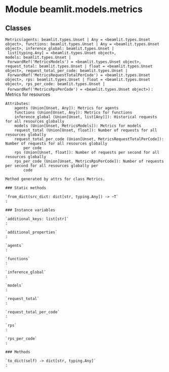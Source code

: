 Module beamlit.models.metrics
=============================

Classes
-------

`Metrics(agents: beamlit.types.Unset | Any = <beamlit.types.Unset object>, functions: beamlit.types.Unset | Any = <beamlit.types.Unset object>, inference_global: beamlit.types.Unset | list[typing.Any] = <beamlit.types.Unset object>, models: beamlit.types.Unset | ForwardRef('MetricsModels') = <beamlit.types.Unset object>, request_total: beamlit.types.Unset | float = <beamlit.types.Unset object>, request_total_per_code: beamlit.types.Unset | ForwardRef('MetricsRequestTotalPerCode') = <beamlit.types.Unset object>, rps: beamlit.types.Unset | float = <beamlit.types.Unset object>, rps_per_code: beamlit.types.Unset | ForwardRef('MetricsRpsPerCode') = <beamlit.types.Unset object>)`
:   Metrics for resources
    
    Attributes:
        agents (Union[Unset, Any]): Metrics for agents
        functions (Union[Unset, Any]): Metrics for functions
        inference_global (Union[Unset, list[Any]]): Historical requests for all resources globally
        models (Union[Unset, MetricsModels]): Metrics for models
        request_total (Union[Unset, float]): Number of requests for all resources globally
        request_total_per_code (Union[Unset, MetricsRequestTotalPerCode]): Number of requests for all resources globally
            per code
        rps (Union[Unset, float]): Number of requests per second for all resources globally
        rps_per_code (Union[Unset, MetricsRpsPerCode]): Number of requests per second for all resources globally per
            code
    
    Method generated by attrs for class Metrics.

    ### Static methods

    `from_dict(src_dict: dict[str, typing.Any]) ‑> ~T`
    :

    ### Instance variables

    `additional_keys: list[str]`
    :

    `additional_properties`
    :

    `agents`
    :

    `functions`
    :

    `inference_global`
    :

    `models`
    :

    `request_total`
    :

    `request_total_per_code`
    :

    `rps`
    :

    `rps_per_code`
    :

    ### Methods

    `to_dict(self) ‑> dict[str, typing.Any]`
    :